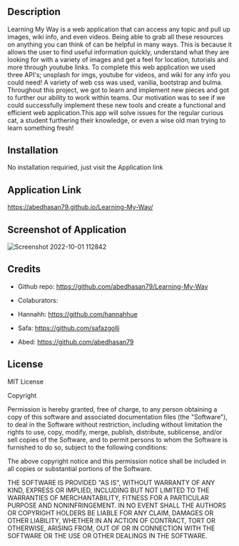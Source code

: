 # <Learning-Myway>

## Description

Learning My Way is a web application that can access any topic and pull up images, wiki info, and even videos. Being able to grab all these resources on anything you can think of can be helpful in many ways. This is because it allows the user to find useful information quickly, understand what they are looking for with a variety of images and get a feel for location, tutorials and more through youtube links. To complete this web application we used three API's; unsplash for imgs, youtube for videos, and wiki for any info you could need! A variety of web css was used, vanilia, bootstrap and bulma. Throughout this project, we got to learn and implement new pieces and got to further our ability to work within teams. Our motivation was to see if we could successfully implement these new tools and create a functional and efficient web application.This app will solve issues for the regular curious cat, a student furthering their knowledge, or even a wise old man trying to learn something fresh!

## Installation

No installation requiried, just visit the Application link

## Application Link

https://abedhasan79.github.io/Learning-My-Way/

## Screenshot of Application

![Screenshot 2022-10-01 112842](https://user-images.githubusercontent.com/106339494/193416672-6a3785e7-fd50-490a-87bb-e0fda9cfcbb2.png)

## Credits

- Github repo: https://github.com/abedhasan79/Learning-My-Way

- Colaburators:
- Hannahh: https://github.com/hannahhue
- Safa: https://github.com/safazgolli
- Abed: https://github.com/abedhasan79

## License

MIT License

Copyright <YEAR> <COPYRIGHT HOLDER>

Permission is hereby granted, free of charge, to any person obtaining a copy of this software and associated documentation files (the "Software"), to deal in the Software without restriction, including without limitation the rights to use, copy, modify, merge, publish, distribute, sublicense, and/or sell copies of the Software, and to permit persons to whom the Software is furnished to do so, subject to the following conditions:

The above copyright notice and this permission notice shall be included in all copies or substantial portions of the Software.

THE SOFTWARE IS PROVIDED "AS IS", WITHOUT WARRANTY OF ANY KIND, EXPRESS OR IMPLIED, INCLUDING BUT NOT LIMITED TO THE WARRANTIES OF MERCHANTABILITY, FITNESS FOR A PARTICULAR PURPOSE AND NONINFRINGEMENT. IN NO EVENT SHALL THE AUTHORS OR COPYRIGHT HOLDERS BE LIABLE FOR ANY CLAIM, DAMAGES OR OTHER LIABILITY, WHETHER IN AN ACTION OF CONTRACT, TORT OR OTHERWISE, ARISING FROM, OUT OF OR IN CONNECTION WITH THE SOFTWARE OR THE USE OR OTHER DEALINGS IN THE SOFTWARE.
